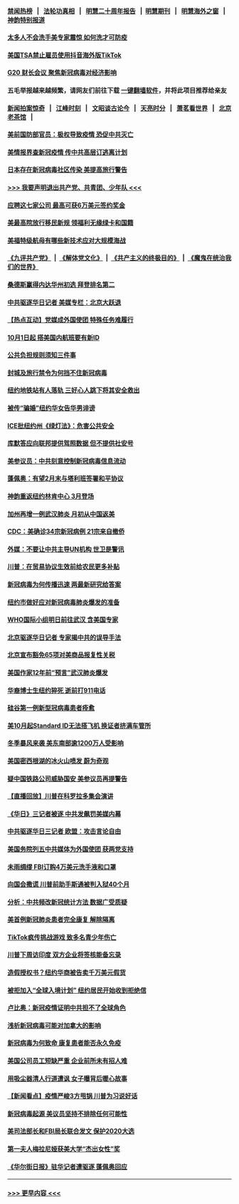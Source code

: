 #### [禁闻热榜](热点新闻.md?=0)  &nbsp;&nbsp;|&nbsp;&nbsp; [法轮功真相](https://github.com/gfw-breaker/truth/blob/master/README.md?=0) &nbsp;&nbsp;|&nbsp;&nbsp; [明慧二十周年报告](https://github.com/gfw-breaker/mh-reports/blob/master/README.md?=0) &nbsp;&nbsp;|&nbsp;&nbsp;[明慧期刊](https://github.com/gfw-breaker/mh-qikan) &nbsp;&nbsp;|&nbsp;&nbsp; [明慧海外之窗](https://github.com/gfw-breaker/mh-news/blob/master/README.md?=0) &nbsp;&nbsp;|&nbsp;&nbsp; [神韵特别报道](https://github.com/gfw-breaker/mh-news/blob/master/shenyun.md?=0)
#### [太多人不会洗手美专家震惊 如何洗才可防疫](../pages/nsc412/n11875866.md?t=02241002) 
#### [美国TSA禁止雇员使用抖音海外版TikTok](../pages/nsc412/n11890500.md?t=02241002) 
#### [G20 财长会议 聚焦新冠病毒对经济影响](../pages/nsc412/n11890400.md?t=02241002) 
#### 五毛举报越来越频繁，请网友们前往下载 [一键翻墙软件](https://github.com/gfw-breaker/ssr-accounts)，并将此项目推荐给亲友
#### [新闻拍案惊奇](https://github.com/gfw-breaker/banned-news/blob/master/pages/link4.md) &nbsp;&nbsp;|&nbsp;&nbsp; [江峰时刻](https://github.com/gfw-breaker/banned-news/blob/master/pages/link4.md) &nbsp;&nbsp;|&nbsp;&nbsp; [文昭谈古论今](https://github.com/gfw-breaker/banned-news/blob/master/pages/link4.md) &nbsp;&nbsp;|&nbsp;&nbsp; [天亮时分](https://github.com/gfw-breaker/banned-news/blob/master/pages/link4.md) &nbsp;&nbsp;|&nbsp;&nbsp; [萧茗看世界](https://github.com/gfw-breaker/banned-news/blob/master/pages/link4.md) &nbsp;&nbsp;|&nbsp;&nbsp; [北京老茶馆](https://github.com/gfw-breaker/banned-news/blob/master/pages/link4.md) &nbsp;&nbsp;|&nbsp;&nbsp; 
#### [美前国防部官员：极权导致疫情 恐促中共灭亡](../pages/nsc412/n11889092.md?t=02241002) 
#### [美情报界查新冠疫情 传中共高层订逃离计划](../pages/nsc412/n11888161.md?t=02241002) 
#### [日本存在新冠病毒社区传染 美提高旅行警告](../pages/nsc412/n11889917.md?t=02241002) 
#### [>>> 我要声明退出共产党、共青团、少年队 <<<](https://github.com/begood0513/goodnews/blob/master/quit/letter.md) 
#### [应聘这七家公司 最高可获6万美元签约奖金](../pages/nsc412/n11879446.md?t=02241002) 
#### [美最高院放行移民新规 领福利无缘绿卡和国籍](../pages/nsc412/n11889500.md?t=02241002) 
#### [美福特级航母有哪些新技术应对大规模海战](../pages/nsc412/n11882087.md?t=02241002) 
#### [《九评共产党》](https://github.com/begood0513/9ping.md/blob/master/README.md) &nbsp;|&nbsp; [《解体党文化》](../../../../jtdwh.md/blob/master/README.md)  &nbsp;|&nbsp; [《共产主义的终极目的》](../../../../gczydzjmd.md/blob/master/README.md) &nbsp;|&nbsp; [《魔鬼在统治我们的世界》](../../../../mgztzwmdsj.md/blob/master/README.md) 
#### [桑德斯赢得内达华州初选 拜登排名第二](../pages/nsc412/n11888760.md?t=02241002) 
#### [中共驱逐华日记者 美媒专栏：北京大跃退](../pages/nsc412/n11888453.md?t=02241002) 
#### [【热点互动】党媒成外国使团 特殊任务难履行](../pages/nsc412/n11888306.md?t=02241002) 
#### [10月1日起 搭美国内航班要有新ID](../pages/nsc412/n11888243.md?t=02241002) 
#### [公共负担规则须知三件事](../pages/nsc412/n11888123.md?t=02241002) 
#### [封城及旅行禁令为何挡不住新冠病毒](../pages/nsc412/n11888067.md?t=02241002) 
#### [纽约地铁站有人落轨   三好心人跳下将其安全救出](../pages/nsc412/n11888088.md?t=02241002) 
#### [被传“骗婚”纽约华女告华男诽谤](../pages/nsc412/n11887303.md?t=02241002) 
#### [ICE批纽约州《绿灯法》：危害公共安全](../pages/nsc412/n11887285.md?t=02241002) 
#### [库默答应向联邦提供驾照数据 但不提供社安号](../pages/nsc412/n11887269.md?t=02241002) 
#### [美参议员：中共刻意控制新冠病毒信息流动](../pages/nsc412/n11887949.md?t=02241002) 
#### [蓬佩奥：有望2月末与塔利班签署和平协议](../pages/nsc412/n11887248.md?t=02241002) 
#### [神韵重返纽约林肯中心 3月登场](../pages/nsc412/n11885013.md?t=02241002) 
#### [加州再增一例武汉肺炎 月初从中国返美](../pages/nsc412/n11886929.md?t=02241002) 
#### [CDC：美确诊34宗新冠病例 21宗来自撤侨](../pages/nsc412/n11886795.md?t=02241002) 
#### [外媒：不要让中共主导UN机构 世卫是警讯](../pages/nsc412/n11886401.md?t=02241002) 
#### [川普：在贸易协议生效前给农民更多补贴](../pages/nsc412/n11886549.md?t=02241002) 
#### [新冠病毒为何传播迅速 两最新研究给答案](../pages/nsc412/n11886505.md?t=02241002) 
#### [纽约市做好应对新冠病毒肺炎爆发的准备](../pages/nsc412/n11885019.md?t=02241002) 
#### [WHO国际小组明日前往武汉 含美国专家](../pages/nsc412/n11886380.md?t=02241002) 
#### [北京驱逐华日记者 专家揭中共的误导手法](../pages/nsc412/n11886124.md?t=02241002) 
#### [北京宣布豁免65项对美商品报复性关税](../pages/nsc412/n11885960.md?t=02241002) 
#### [美国作家12年前“预言”武汉肺炎爆发](../pages/nsc412/n11885487.md?t=02241002) 
#### [华裔博士生纽约猝死  逝前打911电话](../pages/nsc412/n11885007.md?t=02241002) 
#### [硅谷第一例新型冠病毒患者痊愈](../pages/nsc412/n11885163.md?t=02241002) 
#### [美10月起Standard ID无法搭飞机  换证者挤满车管所](../pages/nsc412/n11885036.md?t=02241002) 
#### [冬季暴风来袭 美东南部逾1200万人受影响](../pages/nsc412/n11884620.md?t=02241002) 
#### [美国密西根湖的冰火山喷发 蔚为奇观](../pages/nsc412/n11884842.md?t=02241002) 
#### [疑中国铁路公司威胁国安 美参议员再提警告](../pages/nsc412/n11884300.md?t=02241002) 
#### [【直播回放】川普在科罗拉多集会演讲](../pages/nsc412/n11883640.md?t=02241002) 
#### [《华日》三记者被逐 中共发飙罚美媒内幕](../pages/nsc412/n11884184.md?t=02241002) 
#### [中共驱逐华日三记者 欧盟：攻击言论自由](../pages/nsc412/n11884179.md?t=02241002) 
#### [美国务院列五中共媒体为外国使团 获两党支持](../pages/nsc412/n11883954.md?t=02241002) 
#### [未雨绸缪 FBI订购4万美元洗手液和口罩](../pages/nsc412/n11883960.md?t=02241002) 
#### [向国会撒谎 川普前助手斯通被判入狱40个月](../pages/nsc412/n11883930.md?t=02241002) 
#### [分析：中共频改新冠统计方法 数据广受质疑](../pages/nsc412/n11883875.md?t=02241002) 
#### [美首例新冠肺炎患者完全康复 解除隔离](../pages/nsc412/n11883754.md?t=02241002) 
#### [TikTok疯传挑战游戏 致多名青少年伤亡](../pages/nsc412/n11883598.md?t=02241002) 
#### [川普下周访印度 双方企业将签核能备忘录](../pages/nsc412/n11883604.md?t=02241002) 
#### [造假授权书？纽约华商被告卖千万美元假货](../pages/nsc412/n11882429.md?t=02241002) 
#### [被拒加入“全球入境计划”  纽约居民开始收到拒绝信](../pages/nsc412/n11882417.md?t=02241002) 
#### [卢比奥：新冠疫情证明中共担不了全球角色](../pages/nsc412/n11881340.md?t=02241002) 
#### [浅析新冠病毒可能对加拿大的影响](../pages/nsc412/n11879775.md?t=02241002) 
#### [新冠病毒为何致命 康复患者能否永久免疫](../pages/nsc412/n11881488.md?t=02241002) 
#### [美国公司员工短缺严重 企业前所未有招人难](../pages/nsc412/n11881792.md?t=02241002) 
#### [用吸尘器清人行道遭讽 女子曝背后暖心故事](../pages/nsc412/n11881702.md?t=02241002) 
#### [【新闻看点】疫情严峻3方甩锅 川普为习说好话](../pages/nsc412/n11881049.md?t=02241002) 
#### [新冠病毒起源 美议员坚持不排除任何可能性](../pages/nsc412/n11881179.md?t=02241002) 
#### [美司法部长和FBI局长联合发文 保护2020大选](../pages/nsc412/n11881522.md?t=02241002) 
#### [第一夫人梅拉尼娅获美大学“杰出女性”奖](../pages/nsc412/n11881185.md?t=02241002) 
#### [《华尔街日报》驻华记者遭驱逐 蓬佩奥回应](../pages/nsc412/n11881166.md?t=02241002) 

----
#### [ >>> 更早内容 <<< ](../indexes/nsc412-earlier.md)
